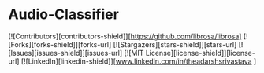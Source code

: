 # Audio-Classifier

[![Contributors][contributors-shield]][https://github.com/librosa/librosa]
[![Forks][forks-shield]][forks-url]
[![Stargazers][stars-shield]][stars-url]
[![Issues][issues-shield]][issues-url]
[![MIT License][license-shield]][license-url]
[![LinkedIn][linkedin-shield]][www.linkedin.com/in/theadarshsrivastava
]


